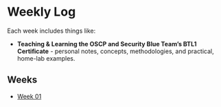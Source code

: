 # Weekly Log

Each week includes things like:
- **Teaching & Learning the OSCP and Security Blue Team’s BTL1 Certificate** - personal notes, concepts, methodologies, and practical, home-lab examples.

## Weeks
- [Week 01](./wk-01.md)
